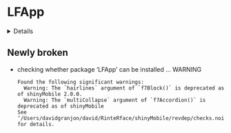 # LFApp

<details>

* Version: 1.4
* GitHub: https://github.com/fpaskali/LFApp
* Source code: https://github.com/cran/LFApp
* Date/Publication: 2023-11-06 13:50:02 UTC
* Number of recursive dependencies: 86

Run `revdepcheck::revdep_details(, "LFApp")` for more info

</details>

## Newly broken

*   checking whether package ‘LFApp’ can be installed ... WARNING
    ```
    Found the following significant warnings:
      Warning: The `hairlines` argument of `f7Block()` is deprecated as of shinyMobile 2.0.0.
      Warning: The `multiCollapse` argument of `f7Accordion()` is deprecated as of shinyMobile
    See ‘/Users/davidgranjon/david/RinteRface/shinyMobile/revdep/checks.noindex/LFApp/new/LFApp.Rcheck/00install.out’ for details.
    ```

